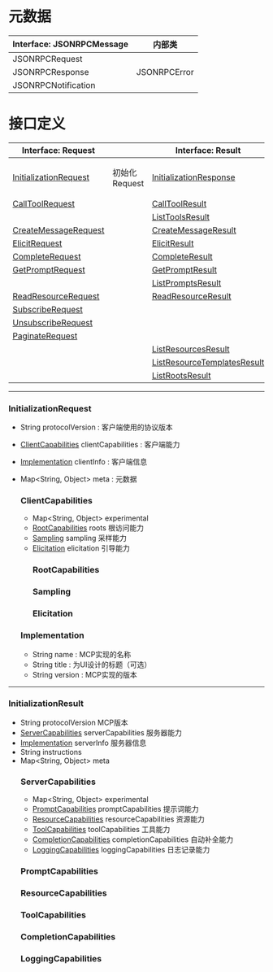 # 元数据
| Interface: JSONRPCMessage | 内部类          |
|---------------------------|--------------|
| JSONRPCRequest            |              |
| JSONRPCResponse           | JSONRPCError |
| JSONRPCNotification       |              |

# 接口定义

| Interface: Request    |                     | Interface: Result           |     | Interface: Notification      | |
|-----------------------|---------------------|-----------------------------|-----|------------------------------|-|
| [InitializationRequest](#initializationrequest) | 初始化Request | [InitializationResponse](#initializationresponse) | 初始化 | [ProgressNotification](#progressnotification) | |
| [CallToolRequest](#calltoolrequest)       |                     | [CallToolResult](#calltoolresult)              |     | [LoggingMessageNotification](#loggingmessagenotification)   | |
|                       |                     | [ListToolsResult](#listtoolsresult)             |     | [ResourcesUpdatedNotification](#resourcesupdatednotification) | |
| [CreateMessageRequest](#createmessagerequest)  |                     | [CreateMessageResult](#createmessageresult)         |
| [ElicitRequest](#elicitrequest)         |                     | [ElicitResult](#elicitresult)                |
| [CompleteRequest](#completerequest)       |                     | [CompleteResult](#completeresult)              |
| [GetPromptRequest](#getpromptrequest)      |                     | [GetPromptResult](#getpromptresult)             |
|                       |                     | [ListPromptsResult](#listpromptsresult)           |
| [ReadResourceRequest](#readresourcerequest)   |                     | [ReadResourceResult](#readresourceresult)          |
| [SubscribeRequest](#subscriberequest)      |                     |                            |
| [UnsubscribeRequest](#unsubscriberequest)    |                     |                            |
| [PaginateRequest](#paginaterequest)       |                     |                            |
|                       |                     | [ListResourcesResult](#listresourcesresult)         |
|                       |                     | [ListResourceTemplatesResult](#listresourcetemplatesresult) |
|                       |                     | [ListRootsResult](#listrootsresult)             |

---

### InitializationRequest
- String protocolVersion : 客户端使用的协议版本
- [ClientCapabilities](#clientcapabilities) clientCapabilities  : 客户端能力
- [Implementation](#implementation) clientInfo : 客户端信息
- Map<String, Object> meta : 元数据

    ### ClientCapabilities
    - Map<String, Object> experimental
    - [RootCapabilities](#rootcapabilities) roots 根访问能力
    - [Sampling](#sampling) sampling 采样能力
    - [Elicitation](#elicitation) elicitation 引导能力
      ### RootCapabilities
      ### Sampling
      ### Elicitation

    ### Implementation
    - String name : MCP实现的名称
    - String title : 为UI设计的标题（可选）
    - String version : MCP实现的版本
---
### InitializationResult
- String protocolVersion MCP版本
- [ServerCapabilities](#servercapabilities) serverCapabilities 服务器能力
- [Implementation](#implementation) serverInfo 服务器信息
- String instructions
- Map<String, Object> meta
    ### ServerCapabilities
    - Map<String, Object> experimental
    - [PromptCapabilities](#promptcapabilities) promptCapabilities 提示词能力
    - [ResourceCapabilities](#resourcecapabilities) resourceCapabilities 资源能力
    - [ToolCapabilities](#toolcapabilities) toolCapabilities 工具能力
    - [CompletionCapabilities](#completioncapabilities) completionCapabilities 自动补全能力
    - [LoggingCapabilities](#loggingcapabilities) loggingCapabilities 日志记录能力
    ### PromptCapabilities
    ### ResourceCapabilities
    ### ToolCapabilities
    ### CompletionCapabilities
    ### LoggingCapabilities
